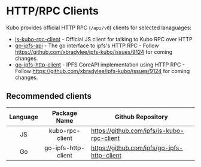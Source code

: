 # HTTP/RPC Clients

Kubo provides official HTTP RPC  (`/api/v0`) clients for selected lanaguages:

- [js-kubo-rpc-client](https://github.com/ipfs/js-kubo-rpc-client) - Official JS client for talking to Kubo RPC over HTTP
- [go-ipfs-api](https://github.com/ipfs/go-ipfs-api) - The go interface to ipfs's HTTP RPC - Follow https://github.com/xbradylee/ipfs-kubo/issues/9124 for coming changes.
- [go-ipfs-http-client](https://github.com/ipfs/go-ipfs-http-client) - IPFS CoreAPI implementation using HTTP RPC - Follow https://github.com/xbradylee/ipfs-kubo/issues/9124 for coming changes.

## Recommended clients

| Language |     Package Name    | Github Repository                           |
|:--------:|:-------------------:|---------------------------------------------|
| JS       | kubo-rpc-client     | https://github.com/ipfs/js-kubo-rpc-client  |
| Go       | go-ipfs-http-client | https://github.com/ipfs/go-ipfs-http-client |
